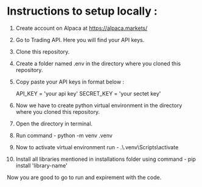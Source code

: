 # Instructions to setup locally :

1. Create account on Alpaca at https://alpaca.markets/
2. Go to Trading API. Here you will find your API keys.
3. Clone this repository.
4. Create a folder named .env in the directory where you cloned this repository.
5. Copy paste your API keys in format below :

    API_KEY = 'your api key'
    SECRET_KEY = 'your sectet key'

6. Now we have to create python virtual environment in the directory where you cloned this repository.
7. Open the directory in terminal.
8. Run command - python -m venv .venv
9. Now to activate virtual environment run - .\\.venv\Scripts\activate
10. Install all libraries mentioned in installations folder using command - pip install 'library-name'

Now you are good to go to run and  expirement with the code.

